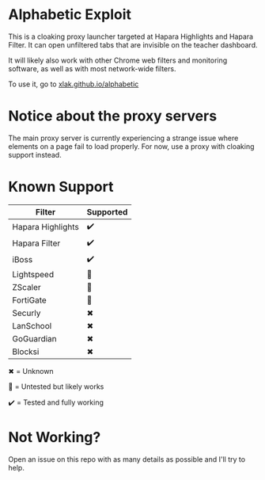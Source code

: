 # Alphabetic Exploit
This is a cloaking proxy launcher targeted at Hapara Highlights and Hapara Filter. It can open unfiltered tabs that are invisible on the teacher dashboard.

It will likely also work with other Chrome web filters and monitoring software, as well as with most network-wide filters.

To use it, go to [xlak.github.io/alphabetic](https://xlak.github.io/alphabetic)

# Notice about the proxy servers

The main proxy server is currently experiencing a strange issue where elements on a page fail to load properly. For now, use a proxy with cloaking support instead.

# Known Support

Filter | Supported
--- | ---
Hapara Highlights | ✔️
Hapara Filter | ✔️
iBoss | ✔️
Lightspeed | 🧪
ZScaler | 🧪
FortiGate | 🧪
Securly | ✖
LanSchool | ✖
GoGuardian | ✖
Blocksi | ✖

✖ = Unknown

🧪 = Untested but likely works

✔️ = Tested and fully working

# Not Working?
Open an issue on this repo with as many details as possible and I'll try to help.
